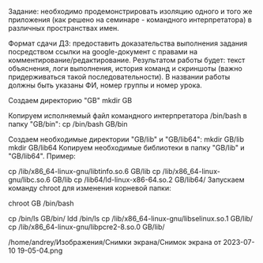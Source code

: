 Задание: необходимо продемонстрировать изоляцию одного и того же приложения (как решено на семинаре - командного интерпретатора) в различных пространствах имен.

Формат сдачи ДЗ: предоставить доказательства выполнения задания посредством ссылки на google-документ с правами на комментирование/редактирование.
Результатом работы будет: текст объяснения, логи выполнения, история команд и скриншоты (важно придерживаться такой последовательности).
В названии работы должны быть указаны ФИ, номер группы и номер урока.


Создаем директорию "GB"
mkdir GB

Копируем исполняемый файл командного интерпретатора /bin/bash в папку "GB/bin":
cp /bin/bash GB/bin

Создаем необходимые директории "GB/lib" и "GB/lib64":
mkdir GB/lib
mkdir GB/lib64
Копируем необходимые библиотеки в папку "GB/lib" и "GB/lib64". Пример:

cp /lib/x86_64-linux-gnu/libtinfo.so.6 GB/lib
cp /lib/x86_64-linux-gnu/libc.so.6 GB/lib
cp /lib64/ld-linux-x86-64.so.2 GB/lib64/
Запускаем команду chroot для изменения корневой папки:

chroot GB /bin/bash

cp /bin/ls GB/bin/
ldd /bin/ls
cp /lib/x86_64-linux-gnu/libselinux.so.1 GB/lib/
cp /lib/x86_64-linux-gnu/libpcre2-8.so.0 GB/lib/

/home/andrey/Изображения/Снимки экрана/Снимок экрана от 2023-07-10 19-05-04.png

